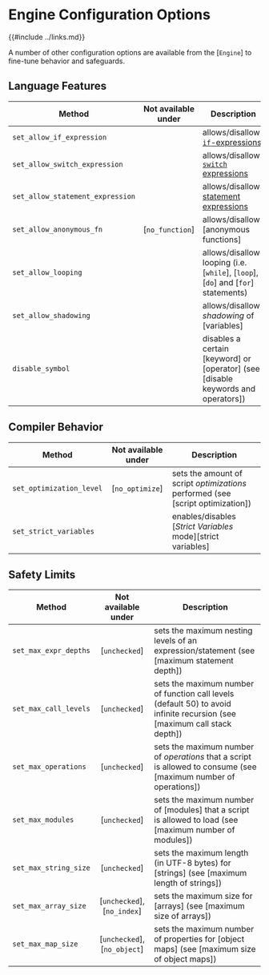 Engine Configuration Options
===========================

{{#include ../links.md}}

A number of other configuration options are available from the [`Engine`] to fine-tune behavior and safeguards.


Language Features
-----------------

| Method                           | Not available under | Description                                                                        |
| -------------------------------- | :-----------------: | ---------------------------------------------------------------------------------- |
| `set_allow_if_expression`        |                     | allows/disallows [`if`-expressions](../language/if-expression.md)                  |
| `set_allow_switch_expression`    |                     | allows/disallows [`switch` expressions](../language/switch-expression.md)          |
| `set_allow_statement_expression` |                     | allows/disallows [statement expressions](../language/statement-expression.md)      |
| `set_allow_anonymous_fn`         |   [`no_function`]   | allows/disallows [anonymous functions]                                             |
| `set_allow_looping`              |                     | allows/disallows looping (i.e. [`while`], [`loop`], [`do`] and [`for`] statements) |
| `set_allow_shadowing`            |                     | allows/disallows _shadowing_ of [variables]                                        |
| `disable_symbol`                 |                     | disables a certain [keyword] or [operator] (see [disable keywords and operators])  |

Compiler Behavior
-----------------

| Method                   | Not available under | Description                                                                     |
| ------------------------ | :-----------------: | ------------------------------------------------------------------------------- |
| `set_optimization_level` |   [`no_optimize`]   | sets the amount of script _optimizations_ performed (see [script optimization]) |
| `set_strict_variables`   |                     | enables/disables [_Strict Variables_ mode][strict variables]                    |

Safety Limits
-------------

| Method                |     Not available under      | Description                                                                                                               |
| --------------------- | :--------------------------: | ------------------------------------------------------------------------------------------------------------------------- |
| `set_max_expr_depths` |        [`unchecked`]         | sets the maximum nesting levels of an expression/statement (see [maximum statement depth])                                |
| `set_max_call_levels` |        [`unchecked`]         | sets the maximum number of function call levels (default 50) to avoid infinite recursion (see [maximum call stack depth]) |
| `set_max_operations`  |        [`unchecked`]         | sets the maximum number of _operations_ that a script is allowed to consume (see [maximum number of operations])          |
| `set_max_modules`     |        [`unchecked`]         | sets the maximum number of [modules] that a script is allowed to load (see [maximum number of modules])                   |
| `set_max_string_size` |        [`unchecked`]         | sets the maximum length (in UTF-8 bytes) for [strings] (see [maximum length of strings])                                  |
| `set_max_array_size`  | [`unchecked`], [`no_index`]  | sets the maximum size for [arrays] (see [maximum size of arrays])                                                         |
| `set_max_map_size`    | [`unchecked`], [`no_object`] | sets the maximum number of properties for [object maps] (see [maximum size of object maps])                               |
